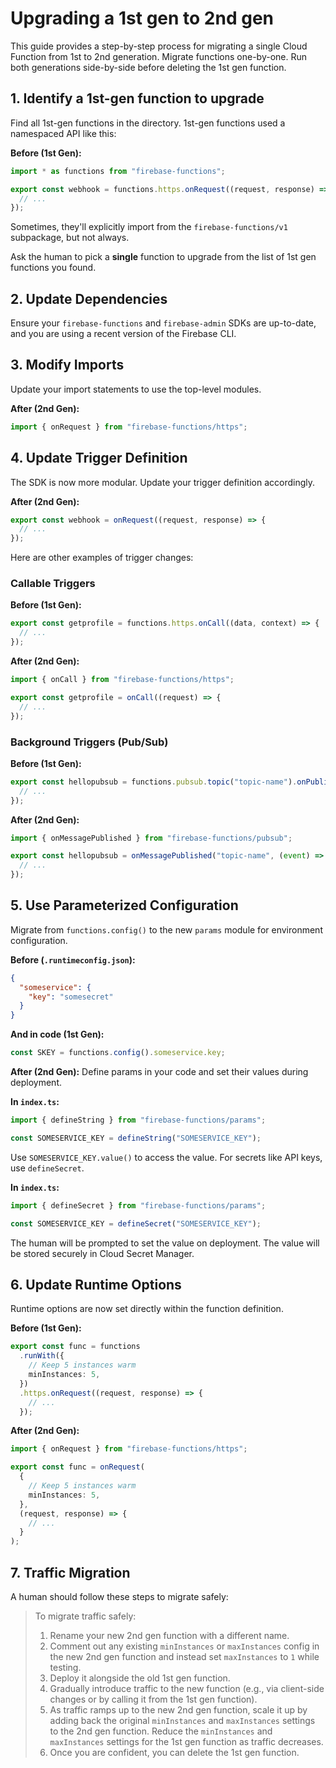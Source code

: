 # Upgrading a 1st gen to 2nd gen

This guide provides a step-by-step process for migrating a single Cloud Function from 1st to 2nd generation. Migrate functions one-by-one. Run both generations side-by-side before deleting the 1st gen function.

## 1. Identify a 1st-gen function to upgrade

Find all 1st-gen functions in the directory. 1st-gen functions used a namespaced API like this:

**Before (1st Gen):**

```typescript
import * as functions from "firebase-functions";

export const webhook = functions.https.onRequest((request, response) => {
  // ...
});
```

Sometimes, they'll explicitly import from the `firebase-functions/v1` subpackage, but not always.

Ask the human to pick a **single** function to upgrade from the list of 1st gen functions you found.

## 2. Update Dependencies

Ensure your `firebase-functions` and `firebase-admin` SDKs are up-to-date, and you are using a recent version of the Firebase CLI.

## 3. Modify Imports

Update your import statements to use the top-level modules.

**After (2nd Gen):**

```typescript
import { onRequest } from "firebase-functions/https";
```

## 4. Update Trigger Definition

The SDK is now more modular. Update your trigger definition accordingly.

**After (2nd Gen):**

```typescript
export const webhook = onRequest((request, response) => {
  // ...
});
```

Here are other examples of trigger changes:

### Callable Triggers

**Before (1st Gen):**

```typescript
export const getprofile = functions.https.onCall((data, context) => {
  // ...
});
```

**After (2nd Gen):**

```typescript
import { onCall } from "firebase-functions/https";

export const getprofile = onCall((request) => {
  // ...
});
```

### Background Triggers (Pub/Sub)

**Before (1st Gen):**

```typescript
export const hellopubsub = functions.pubsub.topic("topic-name").onPublish((message) => {
  // ...
});
```

**After (2nd Gen):**

```typescript
import { onMessagePublished } from "firebase-functions/pubsub";

export const hellopubsub = onMessagePublished("topic-name", (event) => {
  // ...
});
```

## 5. Use Parameterized Configuration

Migrate from `functions.config()` to the new `params` module for environment configuration.

**Before (`.runtimeconfig.json`):**

```json
{
  "someservice": {
    "key": "somesecret"
  }
}
```

**And in code (1st Gen):**

```typescript
const SKEY = functions.config().someservice.key;
```

**After (2nd Gen):**
Define params in your code and set their values during deployment.

**In `index.ts`:**

```typescript
import { defineString } from "firebase-functions/params";

const SOMESERVICE_KEY = defineString("SOMESERVICE_KEY");
```

Use `SOMESERVICE_KEY.value()` to access the value. For secrets like API keys, use `defineSecret`.

**In `index.ts`:**

```typescript
import { defineSecret } from "firebase-functions/params";

const SOMESERVICE_KEY = defineSecret("SOMESERVICE_KEY");
```

The human will be prompted to set the value on deployment. The value will be stored securely in Cloud Secret Manager.

## 6. Update Runtime Options

Runtime options are now set directly within the function definition.

**Before (1st Gen):**

```typescript
export const func = functions
  .runWith({
    // Keep 5 instances warm
    minInstances: 5,
  })
  .https.onRequest((request, response) => {
    // ...
  });
```

**After (2nd Gen):**

```typescript
import { onRequest } from "firebase-functions/https";

export const func = onRequest(
  {
    // Keep 5 instances warm
    minInstances: 5,
  },
  (request, response) => {
    // ...
  }
);
```

## 7. Traffic Migration

A human should follow these steps to migrate safely:

> To migrate traffic safely:
>
> 1.  Rename your new 2nd gen function with a different name.
> 2.  Comment out any existing `minInstances` or `maxInstances` config in the new 2nd gen function and instead set `maxInstances` to `1` while testing.
> 3.  Deploy it alongside the old 1st gen function.
> 4.  Gradually introduce traffic to the new function (e.g., via client-side changes or by calling it from the 1st gen function).
> 5.  As traffic ramps up to the new 2nd gen function, scale it up by adding back the original `minInstances` and `maxInstances` settings to the 2nd gen function. Reduce the `minInstances` and `maxInstances` settings for the 1st gen function as traffic decreases.
> 6.  Once you are confident, you can delete the 1st gen function.
